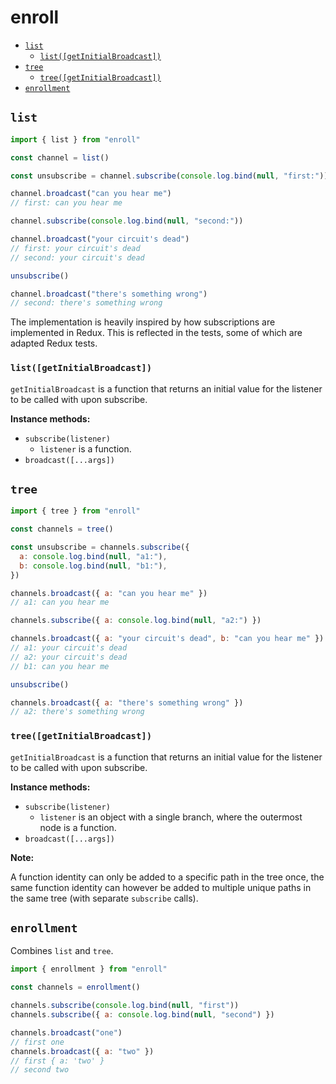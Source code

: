 # enroll

- [`list`](#list)
  - [`list([getInitialBroadcast])`](#listgetinitialbroadcast)
- [`tree`](#tree)
  - [`tree([getInitialBroadcast])`](#treegetinitialbroadcast)
- [`enrollment`](#enrollment)

## `list`

```javascript
import { list } from "enroll"

const channel = list()

const unsubscribe = channel.subscribe(console.log.bind(null, "first:"))

channel.broadcast("can you hear me")
// first: can you hear me

channel.subscribe(console.log.bind(null, "second:"))

channel.broadcast("your circuit's dead")
// first: your circuit's dead
// second: your circuit's dead

unsubscribe()

channel.broadcast("there's something wrong")
// second: there's something wrong
```

The implementation is heavily inspired by how subscriptions are implemented in Redux. This is reflected in the tests, some of which are adapted Redux tests.

### `list([getInitialBroadcast])`

`getInitialBroadcast` is a function that returns an initial value for the listener to be called with upon subscribe.

**Instance methods:**

- `subscribe(listener)`
  - `listener` is a function.
- `broadcast([...args])`

## `tree`

```javascript
import { tree } from "enroll"

const channels = tree()

const unsubscribe = channels.subscribe({
  a: console.log.bind(null, "a1:"),
  b: console.log.bind(null, "b1:"),
})

channels.broadcast({ a: "can you hear me" })
// a1: can you hear me

channels.subscribe({ a: console.log.bind(null, "a2:") })

channels.broadcast({ a: "your circuit's dead", b: "can you hear me" })
// a1: your circuit's dead
// a2: your circuit's dead
// b1: can you hear me

unsubscribe()

channels.broadcast({ a: "there's something wrong" })
// a2: there's something wrong
```

### `tree([getInitialBroadcast])`

`getInitialBroadcast` is a function that returns an initial value for the listener to be called with upon subscribe.

**Instance methods:**

- `subscribe(listener)`
  - `listener` is an object with a single branch, where the outermost node is a function.
- `broadcast([...args])`

**Note:**

A function identity can only be added to a specific path in the tree once, the same function identity can however be added to multiple unique paths in the same tree (with separate `subscribe` calls).

## `enrollment`

Combines `list` and `tree`.

```javascript
import { enrollment } from "enroll"

const channels = enrollment()

channels.subscribe(console.log.bind(null, "first"))
channels.subscribe({ a: console.log.bind(null, "second") })

channels.broadcast("one")
// first one
channels.broadcast({ a: "two" })
// first { a: 'two' }
// second two
```
